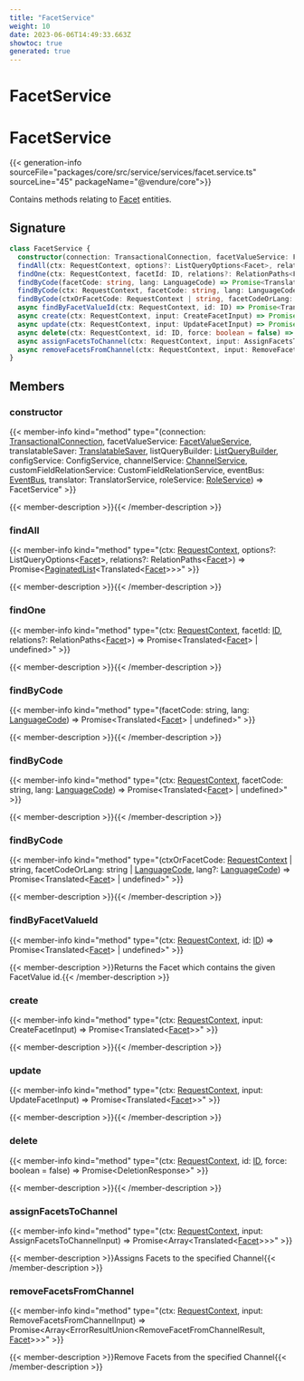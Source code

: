 ```yaml
---
title: "FacetService"
weight: 10
date: 2023-06-06T14:49:33.663Z
showtoc: true
generated: true
---
```

<!-- This file was generated from the Vendure source. Do not modify. Instead, re-run the "docs:build" script -->

# FacetService
<div class="symbol">


# FacetService

{{< generation-info sourceFile="packages/core/src/service/services/facet.service.ts" sourceLine="45" packageName="@vendure/core">}}

Contains methods relating to <a href='/typescript-api/entities/facet#facet'>Facet</a> entities.

## Signature

```TypeScript
class FacetService {
  constructor(connection: TransactionalConnection, facetValueService: FacetValueService, translatableSaver: TranslatableSaver, listQueryBuilder: ListQueryBuilder, configService: ConfigService, channelService: ChannelService, customFieldRelationService: CustomFieldRelationService, eventBus: EventBus, translator: TranslatorService, roleService: RoleService)
  findAll(ctx: RequestContext, options?: ListQueryOptions<Facet>, relations?: RelationPaths<Facet>) => Promise<PaginatedList<Translated<Facet>>>;
  findOne(ctx: RequestContext, facetId: ID, relations?: RelationPaths<Facet>) => Promise<Translated<Facet> | undefined>;
  findByCode(facetCode: string, lang: LanguageCode) => Promise<Translated<Facet> | undefined>;
  findByCode(ctx: RequestContext, facetCode: string, lang: LanguageCode) => Promise<Translated<Facet> | undefined>;
  findByCode(ctxOrFacetCode: RequestContext | string, facetCodeOrLang: string | LanguageCode, lang?: LanguageCode) => Promise<Translated<Facet> | undefined>;
  async findByFacetValueId(ctx: RequestContext, id: ID) => Promise<Translated<Facet> | undefined>;
  async create(ctx: RequestContext, input: CreateFacetInput) => Promise<Translated<Facet>>;
  async update(ctx: RequestContext, input: UpdateFacetInput) => Promise<Translated<Facet>>;
  async delete(ctx: RequestContext, id: ID, force: boolean = false) => Promise<DeletionResponse>;
  async assignFacetsToChannel(ctx: RequestContext, input: AssignFacetsToChannelInput) => Promise<Array<Translated<Facet>>>;
  async removeFacetsFromChannel(ctx: RequestContext, input: RemoveFacetsFromChannelInput) => Promise<Array<ErrorResultUnion<RemoveFacetFromChannelResult, Facet>>>;
}
```
## Members

### constructor

{{< member-info kind="method" type="(connection: <a href='/typescript-api/data-access/transactional-connection#transactionalconnection'>TransactionalConnection</a>, facetValueService: <a href='/typescript-api/services/facet-value-service#facetvalueservice'>FacetValueService</a>, translatableSaver: <a href='/typescript-api/service-helpers/translatable-saver#translatablesaver'>TranslatableSaver</a>, listQueryBuilder: <a href='/typescript-api/data-access/list-query-builder#listquerybuilder'>ListQueryBuilder</a>, configService: ConfigService, channelService: <a href='/typescript-api/services/channel-service#channelservice'>ChannelService</a>, customFieldRelationService: CustomFieldRelationService, eventBus: <a href='/typescript-api/events/event-bus#eventbus'>EventBus</a>, translator: TranslatorService, roleService: <a href='/typescript-api/services/role-service#roleservice'>RoleService</a>) => FacetService"  >}}

{{< member-description >}}{{< /member-description >}}

### findAll

{{< member-info kind="method" type="(ctx: <a href='/typescript-api/request/request-context#requestcontext'>RequestContext</a>, options?: ListQueryOptions&#60;<a href='/typescript-api/entities/facet#facet'>Facet</a>&#62;, relations?: RelationPaths&#60;<a href='/typescript-api/entities/facet#facet'>Facet</a>&#62;) => Promise&#60;<a href='/typescript-api/common/paginated-list#paginatedlist'>PaginatedList</a>&#60;Translated&#60;<a href='/typescript-api/entities/facet#facet'>Facet</a>&#62;&#62;&#62;"  >}}

{{< member-description >}}{{< /member-description >}}

### findOne

{{< member-info kind="method" type="(ctx: <a href='/typescript-api/request/request-context#requestcontext'>RequestContext</a>, facetId: <a href='/typescript-api/common/id#id'>ID</a>, relations?: RelationPaths&#60;<a href='/typescript-api/entities/facet#facet'>Facet</a>&#62;) => Promise&#60;Translated&#60;<a href='/typescript-api/entities/facet#facet'>Facet</a>&#62; | undefined&#62;"  >}}

{{< member-description >}}{{< /member-description >}}

### findByCode

{{< member-info kind="method" type="(facetCode: string, lang: <a href='/typescript-api/common/language-code#languagecode'>LanguageCode</a>) => Promise&#60;Translated&#60;<a href='/typescript-api/entities/facet#facet'>Facet</a>&#62; | undefined&#62;"  >}}

{{< member-description >}}{{< /member-description >}}

### findByCode

{{< member-info kind="method" type="(ctx: <a href='/typescript-api/request/request-context#requestcontext'>RequestContext</a>, facetCode: string, lang: <a href='/typescript-api/common/language-code#languagecode'>LanguageCode</a>) => Promise&#60;Translated&#60;<a href='/typescript-api/entities/facet#facet'>Facet</a>&#62; | undefined&#62;"  >}}

{{< member-description >}}{{< /member-description >}}

### findByCode

{{< member-info kind="method" type="(ctxOrFacetCode: <a href='/typescript-api/request/request-context#requestcontext'>RequestContext</a> | string, facetCodeOrLang: string | <a href='/typescript-api/common/language-code#languagecode'>LanguageCode</a>, lang?: <a href='/typescript-api/common/language-code#languagecode'>LanguageCode</a>) => Promise&#60;Translated&#60;<a href='/typescript-api/entities/facet#facet'>Facet</a>&#62; | undefined&#62;"  >}}

{{< member-description >}}{{< /member-description >}}

### findByFacetValueId

{{< member-info kind="method" type="(ctx: <a href='/typescript-api/request/request-context#requestcontext'>RequestContext</a>, id: <a href='/typescript-api/common/id#id'>ID</a>) => Promise&#60;Translated&#60;<a href='/typescript-api/entities/facet#facet'>Facet</a>&#62; | undefined&#62;"  >}}

{{< member-description >}}Returns the Facet which contains the given FacetValue id.{{< /member-description >}}

### create

{{< member-info kind="method" type="(ctx: <a href='/typescript-api/request/request-context#requestcontext'>RequestContext</a>, input: CreateFacetInput) => Promise&#60;Translated&#60;<a href='/typescript-api/entities/facet#facet'>Facet</a>&#62;&#62;"  >}}

{{< member-description >}}{{< /member-description >}}

### update

{{< member-info kind="method" type="(ctx: <a href='/typescript-api/request/request-context#requestcontext'>RequestContext</a>, input: UpdateFacetInput) => Promise&#60;Translated&#60;<a href='/typescript-api/entities/facet#facet'>Facet</a>&#62;&#62;"  >}}

{{< member-description >}}{{< /member-description >}}

### delete

{{< member-info kind="method" type="(ctx: <a href='/typescript-api/request/request-context#requestcontext'>RequestContext</a>, id: <a href='/typescript-api/common/id#id'>ID</a>, force: boolean = false) => Promise&#60;DeletionResponse&#62;"  >}}

{{< member-description >}}{{< /member-description >}}

### assignFacetsToChannel

{{< member-info kind="method" type="(ctx: <a href='/typescript-api/request/request-context#requestcontext'>RequestContext</a>, input: AssignFacetsToChannelInput) => Promise&#60;Array&#60;Translated&#60;<a href='/typescript-api/entities/facet#facet'>Facet</a>&#62;&#62;&#62;"  >}}

{{< member-description >}}Assigns Facets to the specified Channel{{< /member-description >}}

### removeFacetsFromChannel

{{< member-info kind="method" type="(ctx: <a href='/typescript-api/request/request-context#requestcontext'>RequestContext</a>, input: RemoveFacetsFromChannelInput) => Promise&#60;Array&#60;ErrorResultUnion&#60;RemoveFacetFromChannelResult, <a href='/typescript-api/entities/facet#facet'>Facet</a>&#62;&#62;&#62;"  >}}

{{< member-description >}}Remove Facets from the specified Channel{{< /member-description >}}


</div>
